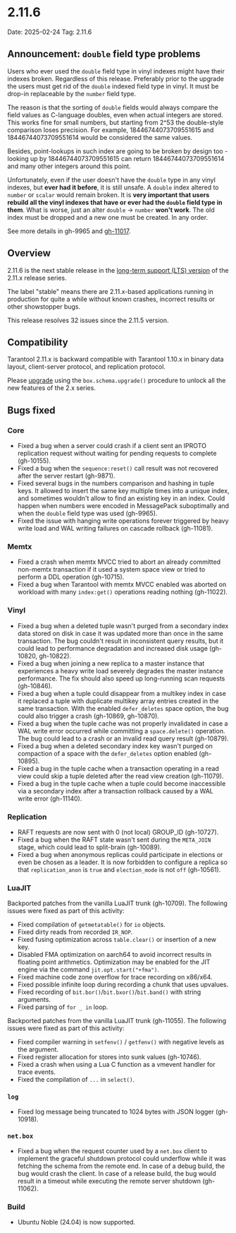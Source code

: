 # 2.11.6

Date: 2025-02-24
Tag: 2.11.6

## Announcement: `double` field type problems

Users who ever used the `double` field type in vinyl indexes might have their
indexes broken. Regardless of this release. Preferably prior to the upgrade the
users must get rid of the `double` indexed field type in vinyl. It must be
drop-in replaceable by the `number` field type.

The reason is that the sorting of `double` fields would always compare the field
values as C-language doubles, even when actual integers are stored. This works
fine for small numbers, but starting from 2^53 the double-style comparison
loses precision. For example, 18446744073709551615 and 18446744073709551614
would be considered the same values.

Besides, point-lookups in such index are going to be broken by design too -
looking up by 18446744073709551615 can return 18446744073709551614 and many
other integers around this point.

Unfortunately, even if the user doesn't have the `double` type in any vinyl
indexes, but **ever had it before**, it is still unsafe. A `double` index
altered to `number` or `scalar` would remain broken. It is **very important that
users rebuild all the vinyl indexes that have or ever had the `double` field
type in them**. What is worse, just an alter `double` -> `number` **won't
work**. The old index must be dropped and a new one must be created. In any
order.

See more details in gh-9965 and [gh-11017][gh-11017].

[gh-11017]: https://github.com/orgs/tarantool/discussions/11017

## Overview

2.11.6 is the next stable release in the [long-term support (LTS)
version][release_policy] of the 2.11.x release series.

The label "stable" means there are 2.11.x-based applications running in
production for quite a while without known crashes, incorrect results or
other showstopper bugs.

This release resolves 32 issues since the 2.11.5 version.

[release_policy]: https://www.tarantool.io/en/doc/latest/release/policy/
[issues]: https://github.com/tarantool/tarantool/issues

## Compatibility

Tarantool 2.11.x is backward compatible with Tarantool 1.10.x in binary data
layout, client-server protocol, and replication protocol.

Please [upgrade][upgrade] using the `box.schema.upgrade()` procedure to unlock
all the new features of the 2.x series.

[upgrade]: https://www.tarantool.io/en/doc/latest/book/admin/upgrades/

## Bugs fixed

### Core

* Fixed a bug when a server could crash if a client sent an IPROTO replication
  request without waiting for pending requests to complete (gh-10155).
* Fixed a bug when the `sequence:reset()` call result was not recovered
  after the server restart (gh-9871).
* Fixed several bugs in the numbers comparison and hashing in tuple keys. It
  allowed to insert the same key multiple times into a unique index, and
  sometimes wouldn't allow to find an existing key in an index. Could happen
  when numbers were encoded in MessagePack suboptimally and when the `double`
  field type was used (gh-9965).
* Fixed the issue with hanging write operations forever triggered by heavy
  write load and WAL writing failures on cascade rollback (gh-11081).

### Memtx

* Fixed a crash when memtx MVCC tried to abort an already committed
  non-memtx transaction if it used a system space view or tried to
  perform a DDL operation (gh-10715).
* Fixed a bug when Tarantool with memtx MVCC enabled was aborted on
  workload with many `index:get()` operations reading nothing (gh-11022).

### Vinyl

* Fixed a bug when a deleted tuple wasn't purged from a secondary index data
  stored on disk in case it was updated more than once in the same transaction.
  The bug couldn't result in inconsistent query results, but it could lead to
  performance degradation and increased disk usage (gh-10820, gh-10822).
* Fixed a bug when joining a new replica to a master instance that experiences
  a heavy write load severely degrades the master instance performance.
  The fix should also speed up long-running scan requests (gh-10846).
* Fixed a bug when a tuple could disappear from a multikey index in case it
  replaced a tuple with duplicate multikey array entries created in the same
  transaction. With the enabled `defer_deletes` space option, the bug could
  also trigger a crash (gh-10869, gh-10870).
* Fixed a bug when the tuple cache was not properly invalidated in case
  a WAL write error occurred while committing a `space.delete()` operation.
  The bug could lead to a crash or an invalid read query result (gh-10879).
* Fixed a bug when a deleted secondary index key wasn't purged on compaction
  of a space with the `defer_deletes` option enabled (gh-10895).
* Fixed a bug in the tuple cache when a transaction operating in a read view
  could skip a tuple deleted after the read view creation (gh-11079).
* Fixed a bug in the tuple cache when a tuple could become inaccessible via
  a secondary index after a transaction rollback caused by a WAL write error
  (gh-11140).

### Replication

* RAFT requests are now sent with 0 (not local) GROUP_ID (gh-10727).
* Fixed a bug when the RAFT state wasn't sent during the `META_JOIN` stage,
  which could lead to split-brain (gh-10089).
* Fixed a bug when anonymous replicas could participate in elections or even
  be chosen as a leader. It is now forbidden to configure a replica so
  that `replication_anon` is `true` and `election_mode` is not `off`
  (gh-10561).

### LuaJIT

Backported patches from the vanilla LuaJIT trunk (gh-10709). The following
issues were fixed as part of this activity:

* Fixed compilation of `getmetatable()` for `io` objects.
* Fixed dirty reads from recorded `IR_NOP`.
* Fixed fusing optimization across `table.clear()` or insertion of a new key.
* Disabled FMA optimization on aarch64 to avoid incorrect results in floating
  point arithmetics. Optimization may be enabled for the JIT engine via the
  command `jit.opt.start("+fma")`.
* Fixed machine code zone overflow for trace recording on x86/x64.
* Fixed possible infinite loop during recording a chunk that uses upvalues.
* Fixed recording of `bit.bor()`/`bit.bxor()`/`bit.band()` with string
  arguments.
* Fixed parsing of `for _ in` loop.

Backported patches from the vanilla LuaJIT trunk (gh-11055). The following
issues were fixed as part of this activity:

* Fixed compiler warning in `setfenv()` / `getfenv()` with negative levels as
  the argument.
* Fixed register allocation for stores into sunk values (gh-10746).
* Fixed a crash when using a Lua C function as a vmevent handler for trace
  events.
* Fixed the compilation of `...` in `select()`.

### `log`

* Fixed log message being truncated to 1024 bytes with JSON logger (gh-10918).

### `net.box`

* Fixed a bug when the request counter used by a `net.box` client to implement
  the graceful shutdown protocol could underflow while it was fetching the
  schema from the remote end. In case of a debug build, the bug would crash
  the client. In case of a release build, the bug would result in a timeout
  while executing the remote server shutdown (gh-11062).

### Build

* Ubuntu Noble (24.04) is now supported.
